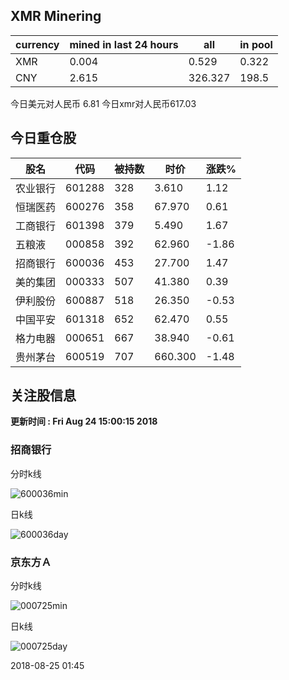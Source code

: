 ## XMR Minering

|currency|mined in last 24 hours|all|in pool|
|---|---|---|---|
|XMR|0.004|0.529|0.322|
|CNY|2.615|326.327|198.5|

今日美元对人民币 6.81	今日xmr对人民币617.03


## 今日重仓股 

|股名|代码|被持数|时价|涨跌%|
|---|---|---|---|---|
|农业银行|601288|328|3.610|1.12|
|恒瑞医药|600276|358|67.970|0.61|
|工商银行|601398|379|5.490|1.67|
|五粮液|000858|392|62.960|-1.86|
|招商银行|600036|453|27.700|1.47|
|美的集团|000333|507|41.380|0.39|
|伊利股份|600887|518|26.350|-0.53|
|中国平安|601318|652|62.470|0.55|
|格力电器|000651|667|38.940|-0.61|
|贵州茅台|600519|707|660.300|-1.48|

## 关注股信息
**更新时间 : Fri Aug 24 15:00:15 2018**
### 招商银行 
分时k线

![600036min](http://image.sinajs.cn/newchart/min/n/sh600036.gif)

日k线

![600036day](http://image.sinajs.cn/newchart/daily/n/sh600036.gif)

### 京东方Ａ 
分时k线

![000725min](http://image.sinajs.cn/newchart/min/n/sz000725.gif)

日k线

![000725day](http://image.sinajs.cn/newchart/daily/n/sz000725.gif)

2018-08-25 01:45